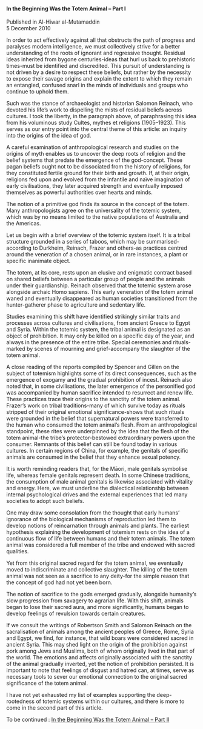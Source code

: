 <h4>In the Beginning Was the Totem Animal – Part I</h4>


Published in Al-Hiwar al-Mutamaddin
<br>
5 December 2010


In order to act effectively against all that obstructs the path of progress and paralyses modern intelligence, we must collectively strive for a better understanding of the roots of ignorant and regressive thought. Residual ideas inherited from bygone centuries-ideas that hurl us back to prehistoric times-must be identified and discredited. This pursuit of understanding is not driven by a desire to respect these beliefs, but rather by the necessity to expose their savage origins and explain the extent to which they remain an entangled, confused snarl in the minds of individuals and groups who continue to uphold them.

Such was the stance of archaeologist and historian Salomon Reinach, who devoted his life’s work to dispelling the mists of residual beliefs across cultures. I took the liberty, in the paragraph above, of paraphrasing this idea from his voluminous study Cultes, mythes et religions (1905–1923). This serves as our entry point into the central theme of this article: an inquiry into the origins of the idea of god.

A careful examination of anthropological research and studies on the origins of myth enables us to uncover the deep roots of religion and the belief systems that predate the emergence of the god-concept. These pagan beliefs ought not to be dissociated from the history of religions, for they constituted fertile ground for their birth and growth. If, at their origin, religions fed upon and evolved from the infantile and naïve imagination of early civilisations, they later acquired strength and eventually imposed themselves as powerful authorities over hearts and minds.

The notion of a primitive god finds its source in the concept of the totem. Many anthropologists agree on the universality of the totemic system, which was by no means limited to the native populations of Australia and the Americas.

Let us begin with a brief overview of the totemic system itself. It is a tribal structure grounded in a series of taboos, which may be summarised-according to Durkheim, Reinach, Frazer and others-as practices centred around the veneration of a chosen animal, or in rare instances, a plant or specific inanimate object.

The totem, at its core, rests upon an elusive and enigmatic contract based on shared beliefs between a particular group of people and the animals under their guardianship. Reinach observed that the totemic system arose alongside archaic Homo sapiens. This early veneration of the totem animal waned and eventually disappeared as human societies transitioned from the hunter-gatherer phase to agriculture and sedentary life.

Studies examining this shift have identified strikingly similar traits and processes across cultures and civilisations, from ancient Greece to Egypt and Syria. Within the totemic system, the tribal animal is designated as an object of prohibition. It may only be killed on a specific day of the year, and always in the presence of the entire tribe. Special ceremonies and rituals-marked by scenes of mourning and grief-accompany the slaughter of the totem animal.

A close reading of the reports compiled by Spencer and Gillen on the subject of totemism highlights some of its direct consequences, such as the emergence of exogamy and the gradual prohibition of incest. Reinach also noted that, in some civilisations, the later emergence of the personified god was accompanied by human sacrifice intended to resurrect and renew life. These practices trace their origins to the sanctity of the totem animal. Frazer’s work on tribal traditions-many of which survive today as rituals stripped of their original emotional significance-shows that such rituals were grounded in the belief that supernatural powers were transferred to the human who consumed the totem animal’s flesh. From an anthropological standpoint, these rites were underpinned by the idea that the flesh of the totem animal-the tribe’s protector-bestowed extraordinary powers upon the consumer. Remnants of this belief can still be found today in various cultures. In certain regions of China, for example, the genitals of specific animals are consumed in the belief that they enhance sexual potency.

It is worth reminding readers that, for the Māori, male genitals symbolise life, whereas female genitals represent death. In some Chinese traditions, the consumption of male animal genitals is likewise associated with vitality and energy. Here, we must underline the dialectical relationship between internal psychological drives and the external experiences that led many societies to adopt such beliefs.

One may draw some consolation from the thought that early humans’ ignorance of the biological mechanisms of reproduction led them to develop notions of reincarnation through animals and plants. The earliest hypothesis explaining the development of totemism rests on the idea of a continuous flow of life between humans and their totem animals. The totem animal was considered a full member of the tribe and endowed with sacred qualities.

Yet from this original sacred regard for the totem animal, we eventually moved to indiscriminate and collective slaughter. The killing of the totem animal was not seen as a sacrifice to any deity-for the simple reason that the concept of god had not yet been born.

The notion of sacrifice to the gods emerged gradually, alongside humanity’s slow progression from savagery to agrarian life. With this shift, animals began to lose their sacred aura, and more significantly, humans began to develop feelings of revulsion towards certain creatures.

If we consult the writings of Robertson Smith and Salomon Reinach on the sacralisation of animals among the ancient peoples of Greece, Rome, Syria and Egypt, we find, for instance, that wild boars were considered sacred in ancient Syria. This may shed light on the origin of the prohibition against pork among Jews and Muslims, both of whom originally lived in that part of the world. The emotions and affects originally associated with the sanctity of the animal gradually inverted, yet the notion of prohibition persisted. It is important to note that feelings of disgust and hatred can, at times, serve as necessary tools to sever our emotional connection to the original sacred significance of the totem animal.

I have not yet exhausted my list of examples supporting the deep-rootedness of totemic systems within our cultures, and there is more to come in the second part of this article.

To be continued : [In the Beginning Was the Totem Animal – Part II](article20.md)
